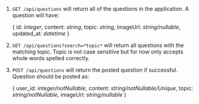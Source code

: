 1. `GET /api/questions` will return all of the questions in the application. A question will have:

    {
      id: *integer*,
      content: *string*,
      topic: *string*,
      imageUrl: *string/nullable*,
      updated_at: *datetime*
    }

2. `GET /api/questions?search=*topic*` will return all questions with the matching topic. Topic is not case sensitive but for now only accepts whole words spelled correctly.

3. `POST /api/questions` will return the posted question if successful. Question should be posted as:

    {
      user_id: *integer/notNullable*,
      content: *string/notNullable/Unique*,
      topic: *string/notNullable*,
      imageUrl: *string/nullable*
    }
